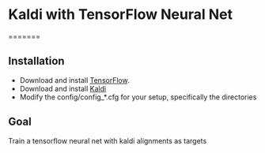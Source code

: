 
Kaldi with TensorFlow Neural Net
================================

=======

Installation
--------------------------

- Download and install [TensorFlow](https://www.tensorflow.org/versions/0.6.0/get_started/os_setup.html#download-and-setup).
- Download and install [Kaldi](https://github.com/kaldi-asr/kaldi)
- Modify the config/config_*.cfg for your setup, specifically the directories

Goal
-----------------------------

Train a tensorflow neural net with kaldi alignments as targets
